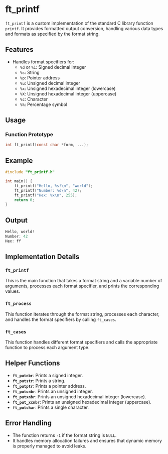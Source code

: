 # ft_printf

`ft_printf` is a custom implementation of the standard C library function `printf`. It provides formatted output conversion, handling various data types and formats as specified by the format string.

## Features

- Handles format specifiers for:
  - `%d` or `%i`: Signed decimal integer
  - `%s`: String
  - `%p`: Pointer address
  - `%u`: Unsigned decimal integer
  - `%x`: Unsigned hexadecimal integer (lowercase)
  - `%X`: Unsigned hexadecimal integer (uppercase)
  - `%c`: Character
  - `%%`: Percentage symbol

## Usage

### Function Prototype

```c
int ft_printf(const char *form, ...);
```
## Example

```c
#include "ft_printf.h"

int main() {
    ft_printf("Hello, %s!\n", "world");
    ft_printf("Number: %d\n", 42);
    ft_printf("Hex: %x\n", 255);
    return 0;
}
```
## Output
```c
Hello, world!
Number: 42
Hex: ff
```
## Implementation Details

### `ft_printf`
This is the main function that takes a format string and a variable number of arguments, processes each format specifier, and prints the corresponding values.

### `ft_process`
This function iterates through the format string, processes each character, and handles the format specifiers by calling `ft_cases`.

### `ft_cases`
This function handles different format specifiers and calls the appropriate function to process each argument type.

## Helper Functions

- **`ft_putnbr`**: Prints a signed integer.
- **`ft_putstr`**: Prints a string.
- **`ft_putptr`**: Prints a pointer address.
- **`ft_putunbr`**: Prints an unsigned integer.
- **`ft_putxnbr`**: Prints an unsigned hexadecimal integer (lowercase).
- **`ft_put_xxnbr`**: Prints an unsigned hexadecimal integer (uppercase).
- **`ft_putchar`**: Prints a single character.

## Error Handling

- The function returns `-1` if the format string is `NULL`.
- It handles memory allocation failures and ensures that dynamic memory is properly managed to avoid leaks.

